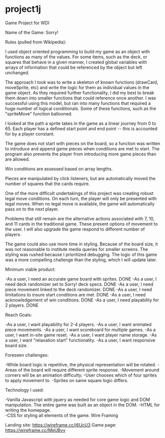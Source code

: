 # project1j
Game Project for WDI


Name of the Game:  Sorry!

Rules (pulled from Wikipedia):

I used object oriented programming to build my game as an object with functions as many of the values.  For some items, such as the deck, or squares that behave in a given manner, I created global variables with arrays of information that could be referenced by the object but left unchanged.

The approach I took was to write a skeleton of known functions (drawCard, moveSprite, etc) and write the logic for them as individual values in the game object.  As they required further functionality, I did my best to break them down into smaller functions that could reference once another.  I was successful using this model, but ran into many functions that required a huge number of logical conditionals.  Some of these functions, such as the "spriteMove" function ballooned.

I looked at the path a sprite takes in the game as a linear journey from 0 to 65.  Each player has a defined start point and end point -- this is accounted for by a player constant.

The game does not start with pieces on the board, so a function was written to introduce and append game pieces when conditions are met to start.  The program also prevents the player from introducing more game pieces than are allowed.

Win conditions are assessed based on array lengths.

Pieces are manipulated by click listeners, but are automatically moved the number of squares that the cards require.

One of the more difficult undertakings of this project was creating robust legal move conditions. On each turn, the player will only be presented with legal moves.  When no legal move is available, the game will automatically pass on to the next player.

Problems that still remain are the alternative actions associated with 7, 10, and 11 cards in the traditional game.  These present options of movement to the user.  I will also upgrade the game respond to different number of players.

The game could also use more time in styling.  Because of the board size, it was not reasonable to institute media queries for smaller screens.  The styling was rushed because I prioritized debugging.  The logic of this game was a more compelling challenge than the styling, which I will update later.  

Minimum viable product:

-As a user, I need an accurate game board with sprites.  DONE
-As a user, I need deck randomizer set to Sorry! deck specs.  DONE
-As a user, I need piece movement linked to the deck randomizer.  DONE
-As a user, I need limitations to insure start conditions are met.  DONE
-As a user, I need acknowledgement of win conditions.  DONE
-As a user, I need playability for 2 players.  DONE


Reach Goals: 

-As a user, I want playability for 2-4 players.
-As a user, I want animated piece movements.
-As a user, I want scoreboard for multiple games.
-As a user, I want in-site game reset.
-As a user, I want player name storage.
-As a user, I want "relaxation start" functionality.
-As a user, I want responsive board size.

Foreseen challenges:

-While board logic is repetitive, the physical representation will be rotated.
-Areas of the board will require different sprite response.
-Movement around corners will be an animation difficulty.
-User chooses which of four sprites to apply movement to.
-Sprites on same square logic differs.

Technology I used:

-Vanilla Javascript with jquery as needed for core game logic and DOM manipulation.  The entire game was built as an object in the DOM.
-HTML for writing the homepage.  
-CSS for styling all elements of the game.
Wire Framing

Landing site:
https://wireframe.cc/j6UcU3
Game page:
https://wireframe.cc/MeUBvv

